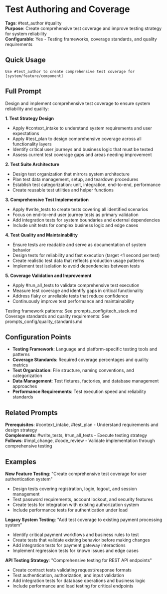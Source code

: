# Test Authoring and Coverage

**Tags**: #test_author #quality  
**Purpose**: Create comprehensive test coverage and improve testing strategy for system reliability  
**Configurable**: Yes - Testing frameworks, coverage standards, and quality requirements

## Quick Usage

```
Use #test_author to create comprehensive test coverage for [system/feature/component]
```

## Full Prompt

Design and implement comprehensive test coverage to ensure system reliability and quality:

**1. Test Strategy Design**
- Apply #context_intake to understand system requirements and user expectations
- Apply #test_plan to design comprehensive coverage across all functionality layers
- Identify critical user journeys and business logic that must be tested
- Assess current test coverage gaps and areas needing improvement

**2. Test Suite Architecture**
- Design test organization that mirrors system architecture
- Plan test data management, setup, and teardown procedures
- Establish test categorization: unit, integration, end-to-end, performance
- Create reusable test utilities and helper functions

**3. Comprehensive Test Implementation**
- Apply #write_tests to create tests covering all identified scenarios
- Focus on end-to-end user journey tests as primary validation
- Add integration tests for system boundaries and external dependencies
- Include unit tests for complex business logic and edge cases

**4. Test Quality and Maintainability**
- Ensure tests are readable and serve as documentation of system behavior
- Design tests for reliability and fast execution (target <1 second per test)
- Create realistic test data that reflects production usage patterns
- Implement test isolation to avoid dependencies between tests

**5. Coverage Validation and Improvement**
- Apply #run_all_tests to validate comprehensive test execution
- Measure test coverage and identify gaps in critical functionality
- Address flaky or unreliable tests that reduce confidence
- Continuously improve test performance and maintainability

Testing framework patterns: See prompts_config/tech_stack.md  
Coverage standards and quality requirements: See prompts_config/quality_standards.md

## Configuration Points

- **Testing Framework**: Language and platform-specific testing tools and patterns
- **Coverage Standards**: Required coverage percentages and quality metrics
- **Test Organization**: File structure, naming conventions, and categorization
- **Data Management**: Test fixtures, factories, and database management approaches  
- **Performance Requirements**: Test execution speed and reliability standards

## Related Prompts

**Prerequisites**: #context_intake, #test_plan - Understand requirements and design strategy  
**Complements**: #write_tests, #run_all_tests - Execute testing strategy  
**Follows**: #impl_change, #code_review - Validate implementation through comprehensive testing

## Examples

**New Feature Testing**: "Create comprehensive test coverage for user authentication system"
- Design tests covering registration, login, logout, and session management
- Test password requirements, account lockout, and security features
- Create tests for integration with existing authorization system
- Include performance tests for authentication under load

**Legacy System Testing**: "Add test coverage to existing payment processing system"
- Identify critical payment workflows and business rules to test
- Create tests that validate existing behavior before making changes
- Add integration tests for payment gateway interactions
- Implement regression tests for known issues and edge cases

**API Testing Strategy**: "Comprehensive testing for REST API endpoints"
- Create contract tests validating request/response formats
- Test authentication, authorization, and input validation
- Add integration tests for database operations and business logic
- Include performance and load testing for critical endpoints
